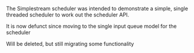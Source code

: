 
The Simplestream scheduler was intended to demonstrate a simple, single threaded scheduler to work out the scheduler API.

It is now defunct since moving to the single input queue model for the scheduler

Will be deleted, but still migrating some functionality
